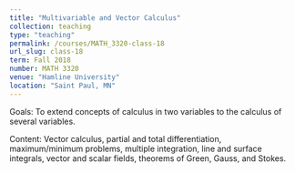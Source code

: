 ```yaml
---
title: "Multivariable and Vector Calculus"
collection: teaching
type: "teaching"
permalink: /courses/MATH_3320-class-18
url_slug: class-18
term: Fall 2018
number: MATH 3320
venue: "Hamline University"
location: "Saint Paul, MN"
---
```


Goals: To extend concepts of calculus in two variables to the calculus of several variables.

Content: Vector calculus, partial and total differentiation, maximum/minimum problems, multiple integration, line and surface integrals, vector and scalar fields, theorems of Green, Gauss, and Stokes.
